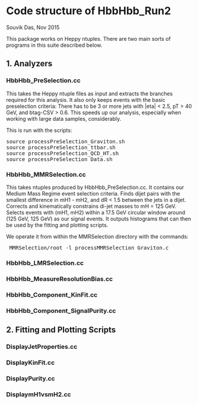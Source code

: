 <h1> Code structure of HbbHbb_Run2 </h1>

Souvik Das, Nov 2015

This package works on Heppy ntuples. There are two main sorts of programs in
this suite described below.

<h2> 1. Analyzers </h2>

<h3> HbbHbb_PreSelection.cc </h3>

This takes the Heppy ntuple files as input and extracts the branches required for this analysis. It also only keeps events with the basic preselection criteria: There has to be 3 or more jets with |eta| < 2.5, pT > 40 GeV, and btag-CSV > 0.6. This speeds up our analysis, especially when working with large data samples, considerably.

This is run with the scripts: <br/>
<pre>
source processPreSelection_Graviton.sh
source processPreSelection_ttbar.sh
source processPreSelection_QCD_HT.sh
source processPreSelection_Data.sh
</pre>

<h3> HbbHbb_MMRSelection.cc </h3>

This takes ntuples produced by HbbHbb_PreSelection.cc. It contains our Medium Mass Regime event selection criteria. Finds dijet pairs with the smallest difference in mH1 - mH2, and dR < 1.5 between the jets in a dijet. Corrects and kinematically constrains di-jet masses to mH = 125 GeV. Selects events with (mH1, mH2) within a 17.5 GeV circular window around (125 GeV, 125 GeV) as our signal events. It outputs histograms that can then be used by the fitting and plotting scripts.

We operate it from within the MMRSelection directory with the commands:
<pre> MMRSelection/root -l processMMRSelection_Graviton.c </pre>

<h3> HbbHbb_LMRSelection.cc </h3>

<h3> HbbHbb_MeasureResolutionBias.cc </h3>

<h3> HbbHbb_Component_KinFit.cc </h3>

<h3> HbbHbb_Component_SignalPurity.cc </h3>

<h2> 2. Fitting and Plotting Scripts </h2>

<h3> DisplayJetProperties.cc </h3>

<h3> DisplayKinFit.cc </h3>

<h3> DisplayPurity.cc </h3>

<h3> DisplaymH1vsmH2.cc </h3>





